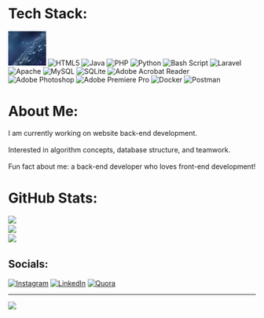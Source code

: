 # Tech Stack:
![CSS3](https://raw.githubusercontent.com/Amirmohammad-Ghobadi/Amirmohammad-Ghobadi/refs/heads/main/imgg.png)
![HTML5](https://i.imgur.com/sfT5Ujt.png)
![Java](https://i.imgur.com/J0ocQbH.png)
![PHP](https://i.imgur.com/7vj3MBs.png)
![Python](https://i.imgur.com/f8Exwv9.png)
![Bash Script](https://i.imgur.com/j7OfgKY.png)
![Laravel](https://i.imgur.com/Ji89g3W.png)
![Apache](https://i.imgur.com/X2oTo7v.png)
![MySQL](https://i.imgur.com/2vDqDzn.png)
![SQLite](https://i.imgur.com/jdxVpiy.png)
![Adobe Acrobat Reader](https://i.imgur.com/4RyyF1a.png)
![Adobe Photoshop](https://i.imgur.com/0cDhMKw.png)
![Adobe Premiere Pro](https://i.imgur.com/5mltToq.png)
![Docker](https://i.imgur.com/gUBdDdy.png)
![Postman](https://i.imgur.com/kRjfvlt.png)

# About Me:
I am currently working on website back-end development.<br><br>Interested in algorithm concepts, database structure, and teamwork.<br><br>Fun fact about me: a back-end developer who loves front-end development!

# GitHub Stats:
![](https://github-readme-stats.vercel.app/api?username=Amirmohammad-Ghobadi&theme=midnight-purple&hide_border=false&include_all_commits=false&count_private=false)<br/>
![](https://github-readme-streak-stats.herokuapp.com/?user=Amirmohammad-Ghobadi&theme=midnight-purple&hide_border=false)<br/>
![](https://github-readme-stats.vercel.app/api/top-langs/?username=Amirmohammad-Ghobadi&theme=midnight-purple&hide_border=false&include_all_commits=false&count_private=false&layout=compact)

## Socials:
[![Instagram](https://img.shields.io/badge/Instagram-%23E4405F.svg?logo=Instagram&logoColor=white)](https://instagram.com/#instagram) [![LinkedIn](https://img.shields.io/badge/LinkedIn-%230077B5.svg?logo=linkedin&logoColor=white)](https://linkedin.com/in/#linkedin) [![Quora](https://img.shields.io/badge/Quora-%23B92B27.svg?logo=Quora&logoColor=white)](https://quora.com/profile/#qoura)

---
[![](https://visitcount.itsvg.in/api?id=Amirmohammad-Ghobadi&icon=0&color=0)](https://visitcount.itsvg.in)


